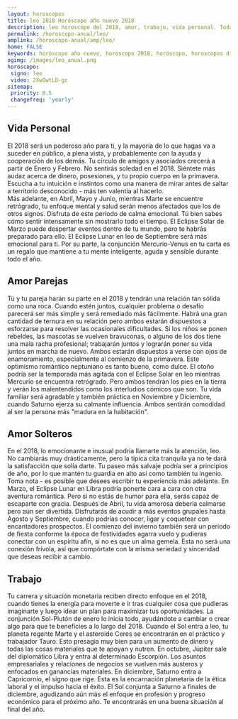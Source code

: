 ```yaml
---
layout: horoscopos
title: leo 2018 Horóscopo año nuevo 2018 
description: leo horoscopo del 2018, amor, trabajo, vida personal. Todas las predicciones para leo gratis. Disfruta este año nuevo.
permalink: /horoscopo-anual/leo/
amplink: /horoscopo-anual/amp/leo/
home: FALSE
keywords: horóscopo año nuevo, horóscopo 2018, horóscopo, horoscopos diarios gratis del dia de hoy, horóscopo diario gratis,horóscopo ano nuevo 2018, horóscopo esperanza gracia, horoscopo leo 2018, horoscop, horóscopos gratis, horoscopo leo, horoscopo leo 2018 gratis, Tarot, Astrologia, Zodíaco, leo, horoscopo gratis,tarot en femenino,videncia gratuita,horoscopos gratuitos,horóscopos, astrologia,videncia gratis
ogimg: /images/leo_anual.png
horoscopo:
 signo: leo
 video: 2XwOwtLD-gc
sitemap:
 priority: 0.5
 changefreq: 'yearly'
---
```




## Vida Personal

El 2018 será un poderoso año para ti, y la mayoría de lo que hagas va a suceder en público, a plena vista, y probablemente con la ayuda y cooperación de los demás.
Tu círculo de amigos y asociados crecerá a partir de Enero y Febrero. No sentirás soledad en el 2018.
Siéntete más audaz acerca de dinero, posesiones, y tu propio cuerpo en la primavera. Escucha a tu intuición e instintos como una manera de mirar antes de saltar a territorio desconocido - más ten valentía al hacerlo.  
Más adelante, en Abril, Mayo y Junio, mientras Marte se encuentre retrógrado, tu enfoque mental y salud serán menos afectados que los de otros signos. Disfruta de este período de calma emocional. Tú bien sabes cómo sentir intensamente sin mostrarlo todo el tiempo.
El Eclipse Solar de Marzo puede despertar eventos dentro de tu mundo, pero te habrás preparado para ello. El Eclipse Lunar en leo de Septiembre será más emocional para ti.
Por su parte, la conjunción Mercurio-Venus en tu carta es un regalo que mantiene a tu mente inteligente, aguda y sensible durante todo el año.

## Amor Parejas

Tú y tu pareja harán su parte en el 2018 y tendrán una relación tan sólida como una roca. Cuando estén juntos, cualquier problema o desafío parecerá ser más simple y será remediado más fácilmente.
Habrá una gran cantidad de ternura en su relación pero ambos estarán dispuestos a esforzarse para resolver las ocasionales dificultades. Si los niños se ponen rebeldes, las mascotas se vuelven bravuconas, o alguno de los dos tiene una mala racha profesional; trabajarán juntos y lograrán poner su vida juntos en marcha de nuevo.
Ambos estarán dispuestos a verse con ojos de enamoramiento, especialmente al comienzo de la primavera. Este optimismo romántico neptuniano es tanto bueno, como dulce.
El otoño podría ser la temporada más agitada con el Eclipse Solar en leo mientras Mercurio se encuentra retrógrado. Pero ambos tendrán los pies en la tierra y verán los malentendidos como los interludios cómicos que son.
Tu vida familiar será agradable y también práctica en Noviembre y Diciembre, cuando Saturno ejerza su calmante influencia. Ambos sentirán comodidad al ser la persona más "madura en la habitación".

## Amor Solteros

En el 2018, lo emocionante e inusual podría llamarte más la atención, leo. No cambiarás muy drásticamente, pero la típica cita tranquila ya no te dará la satisfacción que solía darte.
Tu paseo más salvaje podría ser a principios de año, por lo que mantén tu guardia en alto así como también tu ingenio. Toma nota - es posible que desees escribir tu experiencia más adelante. 
En Marzo, el Eclipse Lunar en Libra podría ponerte cara a cara con otra aventura romántica. Pero si no estás de humor para ella, serás capaz de escaparte con gracia. 
Después de Abril, tu vida amorosa debería calmarse pero aún ser divertida. Disfrutarás de acudir a más eventos grupales hasta Agosto y Septiembre, cuando podrías conocer, ligar y coquetear con encantadores prospectos. 
El comienzo del invierno también será un periodo de fiesta conforme la época de festividades agarra vuelo y pudieras conectar con un espíritu afín, si no es que un alma gemela. Esta no será una conexión frívola, así que compórtate con la misma seriedad y sinceridad que deseas recibir a cambio.

## Trabajo

Tu carrera y situación monetaria reciben directo enfoque en el 2018, cuando tienes la energía para moverte e ir tras cualquier cosa que pudieras imaginarte y luego idear un plan para maximizar tus oportunidades. La conjunción Sol-Plutón de enero lo inicia todo, ayudándote a cambiar o crear algo para que te beneficies a lo largo del 2018.
Cuando el Sol entra a leo, tu planeta regente Marte y el asteroide Ceres se encontrarán en el práctico y trabajador Tauro. Esto presagia muy bien para un aumento de dinero y todas las cosas materiales que te apoyan y nutren.
En octubre, Júpiter sale del diplomático Libra y entra al determinado Escorpión. Los asuntos empresariales y relaciones de negocios se vuelven más austeros y enfocados en ganancias materiales. 
En diciembre, Saturno entra a Capricornio, el signo que rige. Esta es la encarnación planetaria de la ética laboral y el impulso hacia el éxito. El Sol conjunta a Saturno a finales de diciembre, agudizando aún más el enfoque en profesión y progreso económico para el próximo año. Te encontrarás en una buena situación al final del año.
